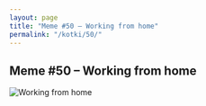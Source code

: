 ```yaml
---
layout: page
title: "Meme #50 – Working from home"
permalink: "/kotki/50/"
---
```


## Meme #50 – Working from home

![Working from home](https://i.chzbgr.com/full/10441196800/h71DCC6E7/working-home)

